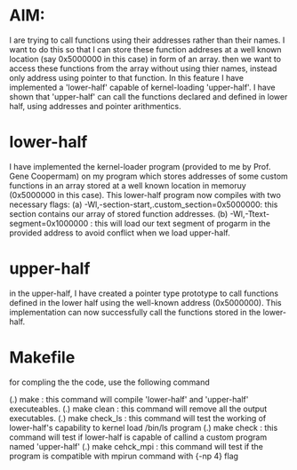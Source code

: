 # AIM: 
I are trying to call functions using their addresses rather than their names. I want to do this so that I can store these function addreses at a well known location (say 0x5000000 in this case) in form of an array. then we want to access these functions from the array without using thier names, instead only address using pointer to that function.
In this feature I have implemented a 'lower-half' capable of kernel-loading 'upper-half'. 
I have shown that 'upper-half' can call the functions declared and defined in lower half, using addresses and pointer arithmentics.

# lower-half
I have implemented the kernel-loader program (provided to me by Prof. Gene Coopermam) on my program which stores addresses of some custom functions in an array stored at a well known location in memoruy (0x5000000 in this case). This lower-half program now compiles with two necessary flags: 
	(a) -Wl,-section-start,.custom_section=0x5000000: this section contains our array of stored function addresses.
	(b) -Wl,-Ttext-segment=0x1000000 		: this will load our text segment of progarm in the provided address to avoid conflict when we load upper-half.
 
# upper-half
in the upper-half, I have created a pointer type prototype to call functions defined in the lower half using the well-known address (0x5000000). This implementation can now successfully call the functions stored in the lower-half.  

# Makefile
for compling the the code, use the following command

(.) make 		: this command will compile 'lower-half' and 'upper-half' executeables.
(.) make clean		: this command will remove all the output executables.
(.) make check_ls	: this command will test the working of lower-half's capability to  kernel load /bin/ls program
(.) make check		: this command will test if lower-half is capable of callind a custom program named 'upper-half'
(.) make cehck_mpi	: this command will test if the program is compatible with mpirun command with {-np 4} flag

